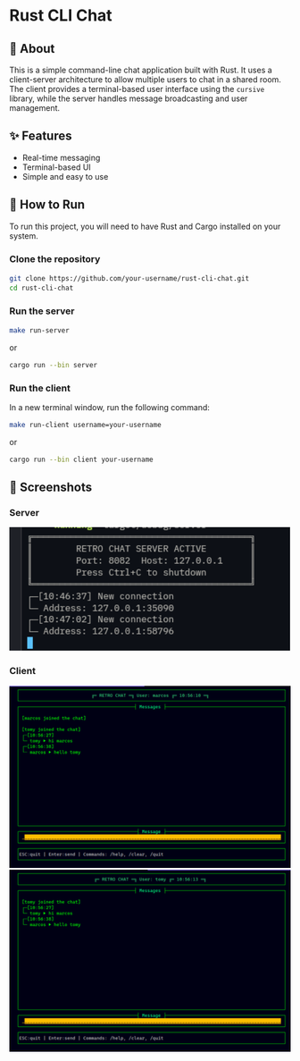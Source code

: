 # Rust CLI Chat

## 📖 About
This is a simple command-line chat application built with Rust. It uses a client-server architecture to allow multiple users to chat in a shared room. The client provides a terminal-based user interface using the `cursive` library, while the server handles message broadcasting and user management.

## ✨ Features
- Real-time messaging
- Terminal-based UI
- Simple and easy to use

## 🚀 How to Run
To run this project, you will need to have Rust and Cargo installed on your system.

### Clone the repository
```bash
git clone https://github.com/your-username/rust-cli-chat.git
cd rust-cli-chat
```

### Run the server
```bash
make run-server
```
or
```bash
cargo run --bin server
```

### Run the client
In a new terminal window, run the following command:
```bash
make run-client username=your-username
```
or
```bash
cargo run --bin client your-username
```

## 📸 Screenshots
### Server
![Server](images/server.png)

### Client
![Client](images/client1.png)
![Client](images/client2.png)